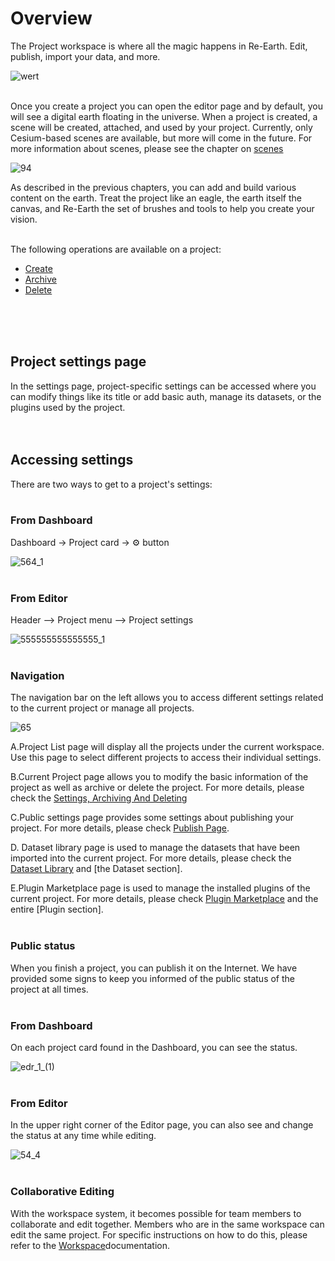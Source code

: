 # Overview

The Project workspace is where all the magic happens in Re-Earth. Edit, publish, import your data, and more.

![wert](https://github.com/CS-eukarya/User-Manual-English-/assets/154571156/abaf7f0b-a08a-4c47-8d18-f4ce26f5230c)
<br>
<br>

Once you create a project you can open the editor page and by default, you will see a digital earth floating in the universe. When a project is created, a scene will be created, attached, and used by your project. Currently, only Cesium-based scenes are available, but more will come in the future. For more information about scenes, please see the chapter on [scenes](https://github.com/CS-eukarya/User-Manual-English-/blob/3c5ed956a9ffc94cbd543ddfe0a9a54465b87c82/Overview%20for%20Scene.md)

![94](https://github.com/CS-eukarya/User-Manual-English-/assets/154571156/7164a68d-909b-4b62-aec0-4405806bf81f)

As described in the previous chapters, you can add and build various content on the earth. Treat the project like an eagle,  the earth itself the canvas, and Re-Earth the set of brushes and tools to help you create your vision.
<br>
<br>

The following operations are available on a project:

- [Create](https://github.com/CS-eukarya/User-Manual-English-/blob/Project/Create%20A%20New%20Project.md)
- [Archive](https://github.com/CS-eukarya/User-Manual-English-/blob/Project/Settings%2C%20Archiving%20And%20Deleting.md)
- [Delete](https://github.com/CS-eukarya/User-Manual-English-/blob/Project/Settings%2C%20Archiving%20And%20Deleting.md#deleting-your-project)
<br>
<br>
<br>

## Project settings page

In the settings page, project-specific settings can be accessed where you can modify things like its title or add basic auth, manage its datasets, or the plugins used by the project.
<br>
<br>
<br>

## Accessing settings

There are two ways to get to a project's settings:
<br>
<br>

### From Dashboard[](https://docs.reearth.io/user-manual/project-and-workspace/project/overview#from-dashboard)

Dashboard -> Project card -> ⚙️ button

![564_1](https://github.com/CS-eukarya/User-Manual-English-/assets/154571156/f3bcda6e-9793-4090-84fd-b3d271dd2e98)
<br>
<br>

### From Editor[](https://docs.reearth.io/user-manual/project-and-workspace/project/overview#from-editor)

Header —> Project menu —> Project settings

![555555555555555_1](https://github.com/CS-eukarya/User-Manual-English-/assets/154571156/5ac1c982-3c7e-4b71-bef7-978aa65ff47d)
<br>
<br>

### Navigation

The navigation bar on the left allows you to access different settings related to the current project or manage all projects.

![65](https://github.com/CS-eukarya/User-Manual-English-/assets/154571156/e6f85cf3-2a2c-4549-a269-bd7d3eb47169)

A.Project List page will display all the projects under the current workspace. Use this page to select different projects to access their individual settings.

B.Current Project page allows you to modify the basic information of the project as well as archive or delete the project. For more details, please check the [Settings, Archiving And Deleting](https://github.com/CS-eukarya/User-Manual-English-/blob/Project/Settings%2C%20Archiving%20And%20Deleting.md)

C.Public settings page provides some settings about publishing your project. For more details, please check [Publish Page](https://github.com/CS-eukarya/User-Manual-English-/blob/Understanding-Re-Earth-UI/Publish%20Page.md).

D. Dataset library page is used to manage the datasets that have been imported into the current project. For more details, please check the [Dataset Library](https://github.com/CS-eukarya/User-Manual-English-/blob/Project/Dataset%20Library.md) and [the Dataset section].

E.Plugin Marketplace page is used to manage the installed plugins of the current project. For more details, please check [Plugin Marketplace](https://github.com/CS-eukarya/User-Manual-English-/blob/Plugin/Plugin%20Marketplace.md) and the entire [Plugin section].
<br>
<br>

### Public status

When you finish a project, you can publish it on the Internet. We have provided some signs to keep you informed of the public status of the project at all times.
<br>
<br>

### From Dashboard

On each project card found in the Dashboard, you can see the status.

![edr_1_(1)](https://github.com/CS-eukarya/User-Manual-English-/assets/154571156/b8e791f4-cfd2-4a1f-87e1-0fd90bd602d6)
<br>
<br>

### From Editor

In the upper right corner of the Editor page, you can also see and change the status at any time while editing.

![54_4](https://github.com/CS-eukarya/User-Manual-English-/assets/154571156/62841f34-a9f9-4d0c-88d1-1621c527e3a3)
<br>
<br>

### Collaborative Editing

With the workspace system, it becomes possible for team members to collaborate and edit together. Members who are in the same workspace can edit the same project. For specific instructions on how to do this, please refer to the [Workspace](https://github.com/CS-eukarya/User-Manual-English-/blob/Workspace/Create%20A%20New%20Team%20Workspace.md)documentation.
